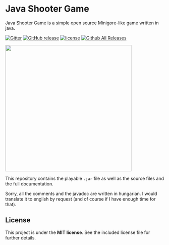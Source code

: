 # Java Shooter Game



Java Shooter Game is a simple open source Minigore-like game written in java.

[![Gitter](https://img.shields.io/gitter/room/tiborsimon/java-shooter-game.svg?maxAge=2592000)](https://gitter.im/tiborsimon/java-shooter-game?utm_source=badge&utm_medium=badge&utm_campaign=pr-badge&utm_content=badge)
[![GitHub release](https://img.shields.io/github/release/tiborsimon/java-shooter-game.svg?maxAge=2592000)](https://github.com/tiborsimon/JavaShooterGame/releases/latest)
[![license](https://img.shields.io/github/license/tiborsimon/java-shooter-game.svg?maxAge=2592000)]()
[![Github All Releases](https://img.shields.io/github/downloads/tiborsimon/java-shooter-game/total.svg?maxAge=2592000)](https://github.com/tiborsimon/JavaShooterGame/releases/latest)

<img src="https://github.com/tiborsimon/java-shooter-game/blob/master/wiki/javashooter-promo.png" width="400" />

This repository contains the playable `.jar` file as well as the source files and the full documentation.

Sorry, all the comments and the javadoc are written in hungarian. I would translate it to english by request (and of course if I have enough time for that).

## License

This project is under the __MIT license__. 
See the included license file for further details.
